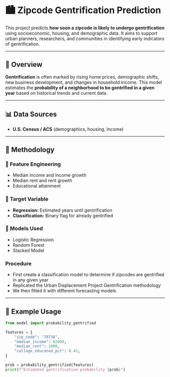 # 🏙️ Zipcode Gentrification Prediction

This project predicts **how soon a zipcode is likely to undergo gentrification** using socioeconomic, housing, and demographic data. It aims to support urban planners, researchers, and communities in identifying early indicators of gentrification.

---

## 📌 Overview

**Gentrification** is often marked by rising home prices, demographic shifts, new business development, and changes in household income. This model estimates the **probability of a neighborhood to be gentrified in a given year** based on historical trends and current data.

---

## 📊 Data Sources

- **U.S. Census / ACS** (demographics, housing, income)

---

## 🧠 Methodology

### 🔧 Feature Engineering
- Median income and income growth
- Median rent and rent growth
- Educational attainment

### 🎯 Target Variable
- **Regression:** Estimated years until gentrification
- **Classification:** Binary flag for already gentrified

### 🤖 Models Used
- Logistic Regression
- Random Forest
- Stacked Model

### Procedure
- First create a classification model to determine if zipcodes are gentrified in any given year
- Replicated the Urban Displacement Project Gentrification methodology
- We then fitted it with different forecasting models
---

## 🧪 Example Usage

```python
from model import probability_gentrified

features = {
    "zip_code": "78738",
    "median_income": 62000,
    "median_rent": 1800,
    "college_educated_pct": 0.45,
}

prob = probability_gentrified(features)
print(f"Estimated gentrification probability {prob}")
